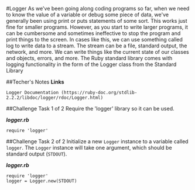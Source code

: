 #Logger
As we've been going along coding programs so far, when we need to know the value of a variable or debug some piece of data, we've generally been using print or puts statements of some sort.
This works just fine for smaller programs.
However, as you start to write larger programs, it can be cumbersome and sometimes ineffective to stop the program and print things to the screen.
In cases like this, we can use something called log to write data to a stream.
The stream can be a file, standard output, the network, and more.
We can write things like the current state of our classes and objects, errors, and more.
The Ruby standard library comes with logging functionality in the form of the Logger class from the Standard Library

##Techer's Notes
**Links**

    Logger Documentation (https://ruby-doc.org/stdlib-2.2.2/libdoc/logger/rdoc/Logger.html)

##Challenge Task 1 of 2
Require the 'logger' library so it can be used.

___logger.rb___
	
	require 'logger'

##Challenge Task 2 of 2
Initialize a new `Logger` instance to a variable called `logger`. The `Logger` instance will take one argument, which should be standard output (`STDOUT`).

___logger.rb___

	require 'logger'
	logger = Logger.new(STDOUT)